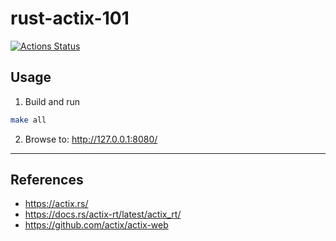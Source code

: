 rust-actix-101
==

[![Actions Status](https://github.com/mitchallen/rust-actix-101/workflows/Rust%20Test/badge.svg)](https://github.com/mitchallen/rust-actix-101/actions)


## Usage

1. Build and run

```sh
make all
```

2. Browse to: http://127.0.0.1:8080/

* * *

## References

* https://actix.rs/
* https://docs.rs/actix-rt/latest/actix_rt/
* https://github.com/actix/actix-web 


